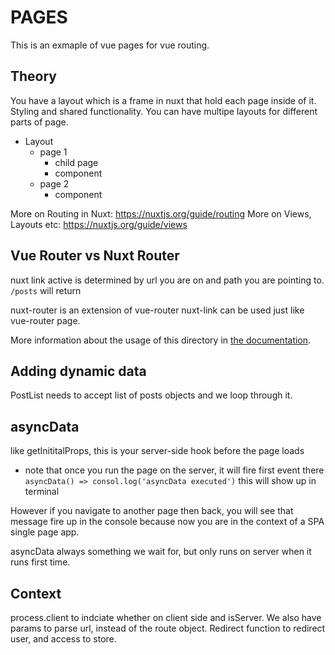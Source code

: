 # PAGES

This is an exmaple of vue pages for vue routing.

## Theory

You have a layout which is a frame in nuxt that hold each page inside of it. Styling and shared functionality. You can have multipe layouts for different parts of page.

* Layout
  * page 1 
    * child page
    * component
  * page 2
    * component

More on Routing in Nuxt: https://nuxtjs.org/guide/routing
More on Views, Layouts etc: https://nuxtjs.org/guide/views

## Vue Router vs Nuxt Router

nuxt link active is determined by url you are on and path you are pointing to.
`/posts` will return 

nuxt-router is an extension of vue-router
nuxt-link can be used just like vue-router page.




More information about the usage of this directory in [the documentation](https://nuxtjs.org/guide/routing).


## Adding dynamic data

PostList needs to accept list of posts objects and we loop through it.

## asyncData
like getInititalProps, this is your server-side hook before the page loads
- note that once you run the page on the server, it will fire first event there
`asyncData() => consol.log('asyncData executed')`
this will show up in terminal

However if you navigate to another page then back, you will see that message fire up in the console because now you are in the context of a SPA single page app.

asyncData always something we wait for, but only runs on server when it runs first time.

## Context
process.client to indciate whether on client side
and isServer. We also have params to parse url, instead of the route object. Redirect function to redirect user, and access to store. 

